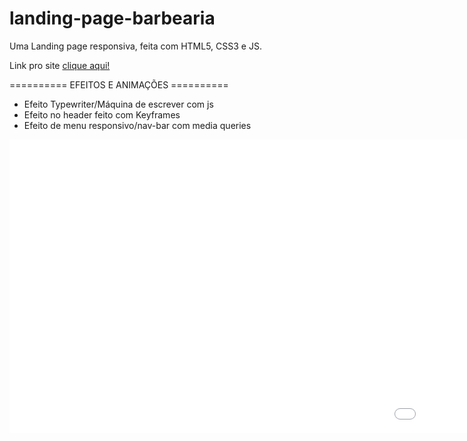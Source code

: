 # landing-page-barbearia
 Uma Landing page responsiva, feita com HTML5, CSS3 e JS.
 
 Link pro site [clique aqui!](https://maykgomes92.github.io/landing-page-barbearia/)

========== EFEITOS E ANIMAÇÕES ==========

* Efeito Typewriter/Máquina de escrever com js
* Efeito no header feito com Keyframes
* Efeito de menu responsivo/nav-bar com media queries

<iframe src='//gifs.com/embed/nRYR17' frameborder='0' scrolling='no' width='1920px' height='470px' style='-webkit-backface-visibility: hidden;-webkit-transform: scale(1);' ></iframe>
